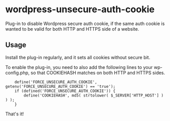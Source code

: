 # wordpress-unsecure-auth-cookie

Plug-in to disable Wordpress secure auth cookie, if the same auth cookie is wanted to be valid for both HTTP and HTTPS side of a website.

## Usage

Install the plug-in regularly, and it sets all cookies without secure bit.

To enable the plug-in, you need to also add the following lines to your wp-config.php, so that COOKIEHASH matches on both HTTP and HTTPS sides.

```
    define('FORCE_UNSECURE_AUTH_COOKIE', getenv('FORCE_UNSECURE_AUTH_COOKIE') == 'true');
    if (defined('FORCE_UNSECURE_AUTH_COOKIE')) {
        define('COOKIEHASH', md5( strtolower( $_SERVER['HTTP_HOST'] ) ) );
    }
```

That's it!